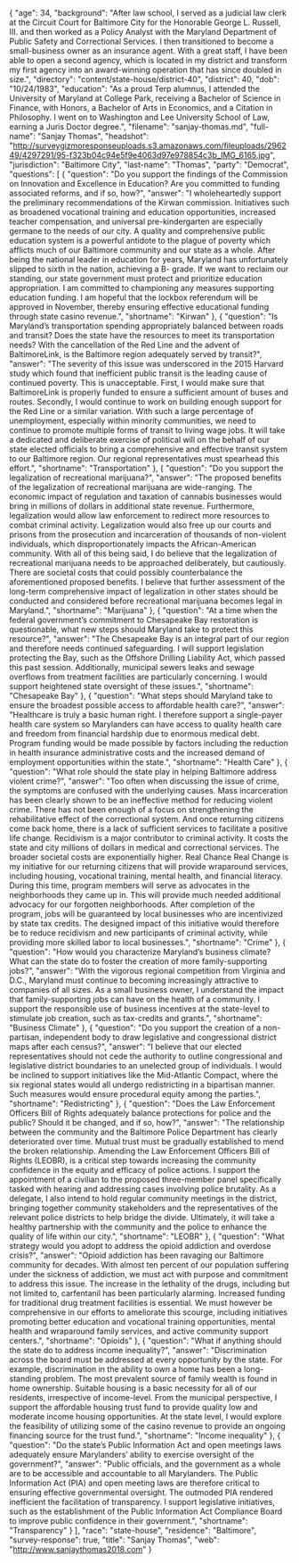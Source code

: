 {
  "age": 34,
  "background": "After law school, I served as a judicial law clerk at the Circuit Court for Baltimore City for the Honorable George L. Russell, III. and then worked as a Policy Analyst with the Maryland Department of Public Safety and Correctional Services.  I then transitioned to become a small-business owner as an insurance agent.  With a great staff, I have been able to open a second agency, which is located in my district and transform my first agency into an award-winning operation that has since doubled in size.",
  "directory": "content/state-house/district-40",
  "district": 40,
  "dob": "10/24/1983",
  "education": "As a proud Terp alumnus, I attended the University of Maryland at College Park, receiving a Bachelor of Science in Finance, with Honors, a Bachelor of Arts in Economics, and a Citation in Philosophy. I went on to Washington and Lee University School of Law, earning a Juris Doctor degree.",
  "filename": "sanjay-thomas.md",
  "full-name": "Sanjay Thomas",
  "headshot": "http://surveygizmoresponseuploads.s3.amazonaws.com/fileuploads/296249/4297291/95-f323b04c94e5f9e4063d97e978854c3b_IMG_6165.jpg",
  "jurisdiction": "Baltimore City",
  "last-name": "Thomas",
  "party": "Democrat",
  "questions": [
    {
      "question": "Do you support the findings of the Commission on Innovation and Excellence in Education? Are you committed to funding associated reforms, and if so, how?",
      "answer": "I wholeheartedly support the preliminary recommendations of the Kirwan commission. Initiatives such as broadened vocational training and education opportunities, increased teacher compensation, and universal pre-kindergarten are especially germane to the needs of our city.  A quality and comprehensive public education system is a powerful antidote to the plague of poverty which afflicts much of our Baltimore community and our state as a whole. After being the national leader in education for years, Maryland has unfortunately slipped to sixth in the nation, achieving a B- grade. If we want to reclaim our standing, our state government must protect and prioritize education appropriation.  I am committed to championing any measures supporting education funding. I am hopeful that the lockbox referendum will be approved in November, thereby ensuring effective educational funding through state casino revenue.",
      "shortname": "Kirwan"
    },
    {
      "question": "Is Maryland’s transportation spending appropriately balanced between roads and transit? Does the state have the resources to meet its transportation needs? With the cancellation of the Red Line and the advent of BaltimoreLink, is the Baltimore region adequately served by transit?",
      "answer": "The severity of this issue was underscored in the 2015 Harvard study which found that inefficient public transit is the leading cause of continued poverty. This is unacceptable. First, I would make sure that BaltimoreLink is properly funded to ensure a sufficient amount of buses and routes. Secondly, I would continue to work on building enough support for the Red Line or a similar variation. With such a large percentage of unemployment, especially within minority communities, we need to continue to promote multiple forms of transit to living wage jobs.  It will take a dedicated and deliberate exercise of political will on the behalf of our state elected officials to bring a comprehensive and effective transit system to our Baltimore region. Our regional representatives must spearhead this effort.",
      "shortname": "Transportation"
    },
    {
      "question": "Do you support the legalization of recreational marijuana?",
      "answer": "The proposed benefits of the legalization of recreational marijuana are wide-ranging. The economic impact of regulation and taxation of cannabis businesses would bring in millions of dollars in additional state revenue.  Furthermore, legalization would allow law enforcement to redirect more resources to combat criminal activity. Legalization would also free up our courts and prisons from the prosecution and incarceration of thousands of non-violent individuals, which disproportionately impacts the African-American community. With all of this being said, I do believe that the legalization of recreational marijuana needs to be approached deliberately, but cautiously. There are societal costs that could possibly counterbalance the aforementioned proposed benefits. I believe that further assessment of the long-term comprehensive impact of legalization in other states should be conducted and considered before recreational marijuana becomes legal in Maryland.",
      "shortname": "Marijuana"
    },
    {
      "question": "At a time when the federal government’s commitment to Chesapeake Bay restoration is questionable, what new steps should Maryland take to protect this resource?",
      "answer": "The Chesapeake Bay is an integral part of our region and therefore needs continued safeguarding.  I will support legislation protecting the Bay, such as the Offshore Drilling Liability Act, which passed this past session. Additionally, municipal sewers leaks and sewage overflows from treatment facilities are particularly concerning. I would support heightened state oversight of these issues.",
      "shortname": "Chesapeake Bay"
    },
    {
      "question": "What steps should Maryland take to ensure the broadest possible access to affordable health care?",
      "answer": "Healthcare is truly a basic human right. I therefore support a single-payer health care system so Marylanders can have access to quality health care and freedom from financial hardship due to enormous medical debt. Program funding would be made possible by factors including the reduction in health insurance administrative costs and the increased demand of employment opportunities within the state.",
      "shortname": "Health Care"
    },
    {
      "question": "What role should the state play in helping Baltimore address violent crime?",
      "answer": "Too often when discussing the issue of crime, the symptoms are confused with the underlying causes. Mass incarceration has been clearly shown to be an ineffective method for reducing violent crime. There has not been enough of a focus on strengthening the rehabilitative effect of the correctional system. And once returning citizens come back home, there is a lack of sufficient services to facilitate a positive life change. Recidivism is a major contributor to criminal activity. It costs the state and city millions of dollars in medical and correctional services. The broader societal costs are exponentially higher. Real Chance Real Change is my initiative for our returning citizens that will provide wraparound services, including housing, vocational training, mental health, and financial literacy. During this time, program members will serve as advocates in the neighborhoods they came up in. This will provide much needed additional advocacy for our forgotten neighborhoods. After completion of the program, jobs will be guaranteed by local businesses who are incentivized by state tax credits. The designed impact of this initiative would therefore be to reduce recidivism and new participants of criminal activity, while providing more skilled labor to local businesses.",
      "shortname": "Crime"
    },
    {
      "question": "How would you characterize Maryland’s business climate? What can the state do to foster the creation of more family-supporting jobs?",
      "answer": "With the vigorous regional competition from Virginia and D.C., Maryland must continue to becoming increasingly attractive to companies of all sizes. As a small business owner, I understand the impact that family-supporting jobs can have on the health of a community. I support the responsible use of business incentives at the state-level to stimulate job creation, such as tax-credits and grants.",
      "shortname": "Business Climate"
    },
    {
      "question": "Do you support the creation of a non-partisan, independent body to draw legislative and congressional district maps after each census?",
      "answer": "I believe that our elected representatives should not cede the authority to outline congressional and legislative district boundaries to an unelected group of individuals. I would be inclined to support initiatives like the Mid-Atlantic Compact, where the six regional states would all undergo redistricting in a bipartisan manner. Such measures would ensure procedural equity among the parties.",
      "shortname": "Redistricting"
    },
    {
      "question": "Does the Law Enforcement Officers Bill of Rights adequately balance protections for police and the public? Should it be changed, and if so, how?",
      "answer": "The relationship between the community and the Baltimore Police Department has clearly deteriorated over time. Mutual trust must be gradually established to mend the broken relationship. Amending the Law Enforcement Officers Bill of Rights (LEOBR), is a critical step towards increasing the community confidence in the equity and efficacy of police actions.  I support the appointment of a civilian to the proposed three-member panel specifically tasked with hearing and addressing cases involving police brutality. As a delegate, I also intend to hold regular community meetings in the district, bringing together community stakeholders and the representatives of the relevant police districts to help bridge the divide. Ultimately, it will take a healthy partnership with the community and the police to enhance the quality of life within our city.",
      "shortname": "LEOBR"
    },
    {
      "question": "What strategy would you adopt to address the opioid addiction and overdose crisis?",
      "answer": "Opioid addiction has been ravaging our Baltimore community for decades. With almost ten percent of our population suffering under the sickness of addiction, we must act with purpose and commitment to address this issue. The increase in the lethality of the drugs, including but not limited to, carfentanil has been particularly alarming.  Increased funding for traditional drug treatment facilities is essential. We must however be comprehensive in our efforts to ameliorate this scourge, including initiatives promoting better education and vocational training opportunities, mental health and wraparound family services, and active community support centers.",
      "shortname": "Opioids"
    },
    {
      "question": "What if anything should the state do to address income inequality?",
      "answer": "Discrimination across the board must be addressed at every opportunity by the state. For example, discrimination in the ability to own a home has been a long-standing problem. The most prevalent source of family wealth is found in home ownership. Suitable housing is a basic necessity for all of our residents, irrespective of income-level. From the municipal perspective, I support the affordable housing trust fund to provide quality low and moderate income housing opportunities. At the state level, I would explore the feasibility of utilizing some of the casino revenue to provide an ongoing financing source for the trust fund.",
      "shortname": "Income inequality"
    },
    {
      "question": "Do the state’s Public Information Act and open meetings laws adequately ensure Marylanders’ ability to exercise oversight of the government?",
      "answer": "Public officials, and the government as a whole are to be accessible and accountable to all Marylanders. The Public Information Act (PIA) and open meeting laws are therefore critical to ensuring effective governmental oversight. The outmoded PIA rendered inefficient the facilitation of transparency. I support legislative initiatives, such as the establishment of the Public Information Act Compliance Board to improve public confidence in their government.",
      "shortname": "Transparency"
    }
  ],
  "race": "state-house",
  "residence": "Baltimore",
  "survey-response": true,
  "title": "Sanjay Thomas",
  "web": "http://www.sanjaythomas2018.com"
}
